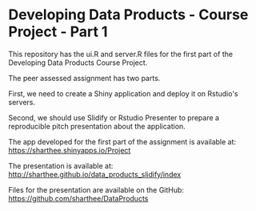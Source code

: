 # Developing Data Products - Course Project - Part 1

This repository has the ui.R and server.R files for the first part of the Developing Data Products Course Project.

The peer assessed assignment has two parts.

First, we need to create a Shiny application and deploy it on Rstudio's servers.

Second, we should use Slidify or Rstudio Presenter to prepare a reproducible pitch presentation about the application.

The app developed for the first part of the assignment is available at: https://sharthee.shinyapps.io/Project

The presentation is available at: http://sharthee.github.io/data_products_slidify/index

Files for the presentation are available on the GitHub: https://github.com/sharthee/DataProducts